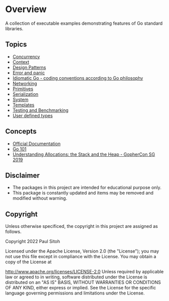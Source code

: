 # Overview

A collection of executable examples demonstrating features of Go standard libraries.

## Topics

* [Concurrency](./docs/concurrent.md)
* [Context](./docs/context.md)
* [Design Patterns](./docs/patterns.md)
* [Error and panic](./docs/error.md)
* [Idiomatic Go - coding conventions according to Go philosophy](./docs/idiomatic.md)
* [Networking](./docs/network.md)
* [Primitives](./docs/primitives.md)
* [Serialization](./docs/serialization.md)
* [System](./docs/system.md)
* [Templates](./docs/templates.md)
* [Testing and Benchmarking](./docs/testing.md)
* [User defined types](./docs/types.md)

## Concepts

* [Official Documentation](https://go.dev/doc/)
* [Go 101](https://go101.org/article/101.html)
* [Understanding Allocations: the Stack and the Heap - GopherCon SG 2019](https://www.youtube.com/watch?v=ZMZpH4yT7M0)

## Disclaimer

* The packages in this project are intended for educational purpose only.
* This package is constantly updated and items may be removed and modified without warning.

## Copyright

Unless otherwise specificed, the copyright in this project are assigned as follows.

Copyright 2022 Paul Sitoh

Licensed under the Apache License, Version 2.0 (the "License"); you may not use this file except in compliance with the License. You may obtain a copy of the License at

http://www.apache.org/licenses/LICENSE-2.0
Unless required by applicable law or agreed to in writing, software distributed under the License is distributed on an "AS IS" BASIS, WITHOUT WARRANTIES OR CONDITIONS OF ANY KIND, either express or implied. See the License for the specific language governing permissions and limitations under the License.